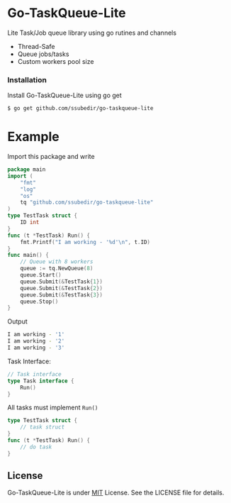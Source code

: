 # Go-TaskQueue-Lite 
Lite Task/Job queue library using go rutines and channels 
  - Thread-Safe
  - Queue jobs/tasks 
  - Custom workers pool size

### Installation

Install Go-TaskQueue-Lite using go get

```sh
$ go get github.com/ssubedir/go-taskqueue-lite
```
# Example
Import this package and write
```go
package main
import (
	"fmt"
	"log"
	"os"
	tq "github.com/ssubedir/go-taskqueue-lite"
)
type TestTask struct {
	ID int
}
func (t *TestTask) Run() {
	fmt.Printf("I am working - '%d'\n", t.ID)
}
func main() {
	// Queue with 8 workers
	queue := tq.NewQueue(8)
	queue.Start()
	queue.Submit(&TestTask{1})
	queue.Submit(&TestTask{2})
	queue.Submit(&TestTask{3})
	queue.Stop()
}
```


Output
```sh
I am working - '1'
I am working - '2'
I am working - '3'
```


Task Interface:
```go
// Task interface
type Task interface {
	Run()
}
```

All tasks must implement `Run()`

```go
type TestTask struct {
    // task struct
}
func (t *TestTask) Run() {
    // do task
}
```


License
----
Go-TaskQueue-Lite  is under [MIT](https://github.com/tatsushid/go-fastping/blob/master/LICENSE/) License.
See the LICENSE file for details.

